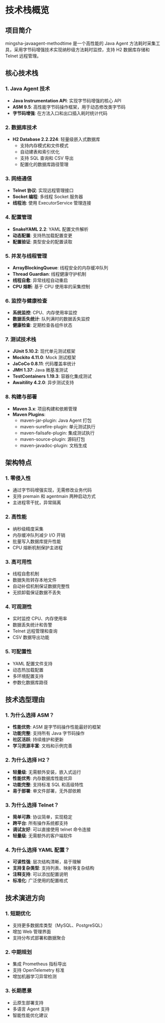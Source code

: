 # 技术栈概览

## 项目简介

mingsha-javaagent-methodtime 是一个高性能的 Java Agent 方法耗时采集工具，采用字节码增强技术实现纳秒级方法耗时监控，支持 H2 数据库存储和 Telnet 远程管理。

## 核心技术栈

### 1. Java Agent 技术
- **Java Instrumentation API**: 实现字节码增强的核心 API
- **ASM 9.5**: 高性能字节码操作框架，用于动态修改类字节码
- **字节码增强**: 在方法入口和出口插入耗时统计代码

### 2. 数据库技术
- **H2 Database 2.2.224**: 轻量级嵌入式数据库
  - 支持内存模式和文件模式
  - 自动建表和索引优化
  - 支持 SQL 查询和 CSV 导出
  - 配置化的数据库路径管理

### 3. 网络通信
- **Telnet 协议**: 实现远程管理接口
- **Socket 编程**: 多线程 Socket 服务器
- **线程池**: 使用 ExecutorService 管理连接

### 4. 配置管理
- **SnakeYAML 2.2**: YAML 配置文件解析
- **动态配置**: 支持热加载配置变更
- **配置验证**: 类型安全的配置读取

### 5. 并发与线程管理
- **ArrayBlockingQueue**: 线程安全的内存缓冲队列
- **Thread Guardian**: 线程健康守护机制
- **线程自愈**: 异常线程自动重启
- **CPU 熔断**: 基于 CPU 使用率的采集控制

### 6. 监控与健康检查
- **系统监控**: CPU、内存使用率监控
- **数据丢失统计**: 队列满时的数据丢失监控
- **健康检查**: 定期检查各组件状态

### 7. 测试技术栈
- **JUnit 5.10.2**: 现代单元测试框架
- **Mockito 4.11.0**: Mock 测试框架
- **JaCoCo 0.8.11**: 代码覆盖率统计
- **JMH 1.37**: Java 微基准测试
- **TestContainers 1.19.3**: 容器化集成测试
- **Awaitility 4.2.0**: 异步测试支持

### 8. 构建与部署
- **Maven 3.x**: 项目构建和依赖管理
- **Maven Plugins**: 
  - maven-jar-plugin: Java Agent 打包
  - maven-surefire-plugin: 单元测试执行
  - maven-failsafe-plugin: 集成测试执行
  - maven-source-plugin: 源码打包
  - maven-javadoc-plugin: 文档生成

## 架构特点

### 1. 零侵入性
- 通过字节码增强实现，无需修改业务代码
- 支持 premain 和 agentmain 两种启动方式
- 主进程零干扰，异常隔离

### 2. 高性能
- 纳秒级精度采集
- 内存缓冲队列减少 I/O 开销
- 批量写入数据库提升性能
- CPU 熔断机制保护主进程

### 3. 高可用性
- 线程自愈机制
- 数据失败转存本地文件
- 自动补偿机制保证数据完整性
- 无损卸载保证数据不丢失

### 4. 可观测性
- 实时监控 CPU、内存使用率
- 数据丢失统计和告警
- Telnet 远程管理和查询
- CSV 数据导出功能

### 5. 可配置性
- YAML 配置文件支持
- 动态热加载配置
- 多环境配置支持
- 参数化数据库路径

## 技术选型理由

### 1. 为什么选择 ASM？
- **性能优势**: ASM 是字节码操作性能最好的框架
- **功能完整**: 支持所有 Java 字节码操作
- **社区活跃**: 持续维护和更新
- **学习资源丰富**: 文档和示例完善

### 2. 为什么选择 H2？
- **轻量级**: 无需额外安装，嵌入式运行
- **性能优秀**: 内存数据库性能优异
- **功能完整**: 支持标准 SQL 和高级特性
- **易于部署**: 单文件部署，无外部依赖

### 3. 为什么选择 Telnet？
- **简单可靠**: 协议简单，实现稳定
- **跨平台**: 所有操作系统都支持
- **调试友好**: 可以直接使用 telnet 命令连接
- **轻量级**: 无需额外的客户端软件

### 4. 为什么选择 YAML 配置？
- **可读性强**: 层次结构清晰，易于理解
- **支持复杂类型**: 支持列表、映射等复杂结构
- **注释支持**: 可以添加配置说明
- **标准化**: 广泛使用的配置格式

## 技术演进方向

### 1. 短期优化
- 支持更多数据库类型（MySQL、PostgreSQL）
- 增加 Web 管理界面
- 支持分布式部署和数据聚合

### 2. 中期规划
- 集成 Prometheus 指标导出
- 支持 OpenTelemetry 标准
- 增加机器学习异常检测

### 3. 长期愿景
- 云原生部署支持
- 多语言 Agent 支持
- 智能性能优化建议 